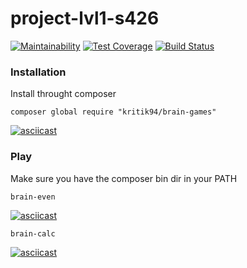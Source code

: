 # project-lvl1-s426

[![Maintainability](https://api.codeclimate.com/v1/badges/b747e0e5993ba981e8f3/maintainability)](https://codeclimate.com/github/kritik94/project-lvl1-s426/maintainability)
[![Test Coverage](https://api.codeclimate.com/v1/badges/b747e0e5993ba981e8f3/test_coverage)](https://codeclimate.com/github/kritik94/project-lvl1-s426/test_coverage)
[![Build Status](https://travis-ci.org/kritik94/project-lvl1-s426.svg?branch=master)](https://travis-ci.org/kritik94/project-lvl1-s426)

### Installation

Install throught composer

```
composer global require "kritik94/brain-games"
```

[![asciicast](https://asciinema.org/a/jcD1L5LKo34Jrpx34N9bQFWmS.svg)](https://asciinema.org/a/jcD1L5LKo34Jrpx34N9bQFWmS)

### Play

Make sure you have the composer bin dir in your PATH

```
brain-even
```

[![asciicast](https://asciinema.org/a/7xpC3HQbEoyhhs8TzfE7f6SKi.svg)](https://asciinema.org/a/7xpC3HQbEoyhhs8TzfE7f6SKi)

```
brain-calc
```

[![asciicast](https://asciinema.org/a/EiGdLOG7vXF8sISVtX5F4H2gR.svg)](https://asciinema.org/a/EiGdLOG7vXF8sISVtX5F4H2gR)
